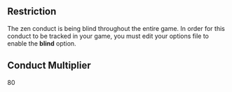## Restriction

The zen conduct is being blind throughout the entire game. In order for this conduct to be tracked in your game, you must edit your options file to enable the **blind** option.

## Conduct Multiplier

80